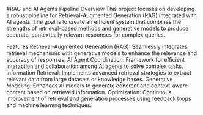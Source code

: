 

#RAG and AI Agents Pipeline
Overview
This project focuses on developing a robust pipeline for Retrieval-Augmented Generation (RAG) integrated with AI agents. The goal is to create an efficient system that combines the strengths of retrieval-based methods and generative models to produce accurate, contextually relevant responses for complex queries.

Features
Retrieval-Augmented Generation (RAG): Seamlessly integrates retrieval mechanisms with generative models to enhance the relevance and accuracy of responses.
AI Agent Coordination: Framework for efficient interaction and collaboration among AI agents to solve complex tasks.
Information Retrieval: Implements advanced retrieval strategies to extract relevant data from large datasets or knowledge bases.
Generative Modeling: Enhances AI models to generate coherent and context-aware content based on retrieved information.
Optimization: Continuous improvement of retrieval and generation processes using feedback loops and machine learning techniques.
